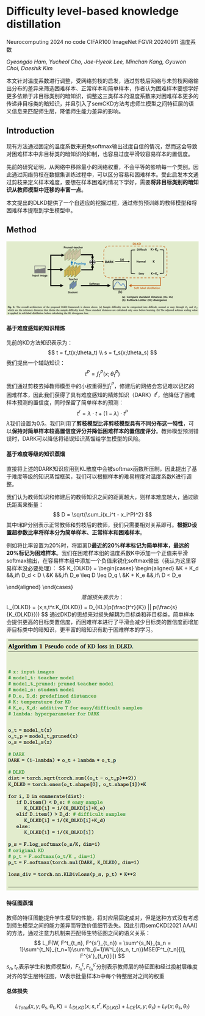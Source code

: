 # Difficulty level-based knowledge distillation

Neurocomputing 2024	no code	CIFAR100  ImageNet  FGVR  20240911	温度系数

*Gyeongdo Ham, Yucheol Cho, Jae-Hyeok Lee, Minchan Kang, Gyuwon Choi, Daeshik Kim*

本文针对温度系数进行调整，受网络剪枝的启发，通过剪枝后网络与未剪枝网络输出分布的差异来筛选困难样本、正常样本和简单样本，作者认为困难样本要想学好更多依赖于非目标类别的暗知识，调整这三类样本的温度系数来对困难样本更多的传递非目标类的暗知识，并且引入了semCKD方法考虑师生模型之间特征层的语义信息来匹配师生层，降低师生能力差异的影响。

## Introduction

现有方法通过固定的温度系数来避免softmax输出过度自信的情况，然而这会导致对困难样本中非目标类的暗知识的抑制，也容易过度平滑较容易样本的置信度。

先前的研究证明，从网络中移除最小的网络权重，不会平等的影响每一个类别。因此通过网络剪枝在数据集训练过程中，可以区分容易和困难样本。受此启发本文通过剪枝来定义样本难度，要想在样本困难的情况下学好，需要**将非目标类别的暗知识从教师模型中迁移的丰富一点**。

本文提出的DLKD提供了一个自适应的挖掘过程，通过修剪预训练的教师模型和将困难样本提取到学生模型中。

## Method

![image-20240911171656589](imgs/image-20240911171656589.png)

#### 基于难度感知的知识精炼

先前的KD方法知识表示为：
$$
t = f_t(x;\theta_t) \\
s = f_s(x;\theta_s)
$$
我们提出一个辅助知识：
$$
t^P = f^P_t(x;\theta^P_t)
$$
我们通过剪枝去掉教师模型中的小权重得到$f^P_t$，修建后的网络会忘记难以记忆的困难样本，因此我们获得了具有难度感知的精炼知识（DARK）$t^r$，他降低了困难样本预测的置信度，同时保留了简单样本的预测：
$$
t^r = \lambda \cdot t + (1-\lambda)\cdot t^P
$$
$\lambda$我们设置为0.5。我们利用了**剪枝模型比非剪枝模型具有不同分布这一特性**，可以**保持对简单样本较高置信度评分并降低困难样本的置信度评分**。教师模型预测错误时，DARK可以降低将错误知识蒸馏给学生模型的风险。

#### 基于难度等级的知识蒸馏

直接将上述的DARK知识应用到KL散度中会被softmax函数所压制，因此提出了基于难度等级的知识蒸馏框架，我们可以根据样本的难易程度对温度系数K进行调整。

我们认为教师知识和修建后的教师知识之间的距离越大，则样本难度越大，通过欧氏距离来衡量：
$$
D = \sqrt{\sum_i(x_i^t - x_i^P)^2}
$$
其中t和P分别表示正常教师和剪枝后的教师，我们只需要相对关系即可。**根据D设置超参数比率将样本分为简单样本、正常样本和困难样本**。

例如将比率设置为20%时，将距离D**最近的20%样本标记为简单样本，最远的20%标记为困难样本**。我们在困难样本组的温度系数K中添加一个正值来平滑softmax输出，在容易样本组中添加一个负值来锐化softmax输出（我认为这里容易样本没必要处理）：
$$
K_{DLKD} = 
\begin{cases}
\begin{aligned}
&K + K_d &&,if\ D_d < D \\
&K &&,if\ D_e \leq D \leq D_q \\
&K + K_e &&,if\ D < D_e

\end{aligned}
\end{cases}
$$
蒸馏损失表示为：
$$
L_{DLKD} = (x;s,t^r.K_{DLKD}) = D_{KL}(p(\frac{t^r}{K}) || p(\frac{s}{K_{DLKD}}))
$$
通过DKD的思想来对损失解耦为目标类和非目标类，简单样本会提供更高的目标类置信度，而困难样本进行了平滑会减少目标类的置信度而增加非目标类中的暗知识，更丰富的暗知识有助于困难样本的学习。

![image-20240911183334767](imgs/image-20240911183334767.png)

#### 特征图蒸馏

教师的特征图能提升学生模型的性能，将对应层固定成对，但是这种方式没有考虑到师生模型之间的能力差异而导致价值细节丢失。因此引用semCKD[2021 AAAI]的方法，通过注意力机制来匹配师生特征图之间的语义关系：
$$
L_F(W, F^t_{t_n}, F^{s'}_{t_n}) = \sum^{s_N}_{s_n = 1}\sum^{t_N}_{t_n=1}\sum^b_{i=1}W^i_{(s_n, t_n)}MSE(F^t_{t_n}[i], F^{s'}_{t_n}[i])
$$
$s_n, t_n$表示学生和教师模型d，$F^t_{t_n}, F^{s'}_{t_n}$分别表示教师层的特征图和经过投射层维度对齐的学生层特征图，W表示批量样本b中每个特整层对之间的权重

#### 总体损失

$$
L_{Total}(x,y;\theta_s,\theta_t,K) = L_{DLKD}(x;s,t^r,K_{DLKD}) + L_{CE}(x,y;\theta_s) + L_F(x;\theta_s,\theta_t)
$$


